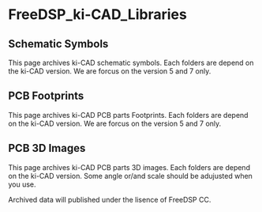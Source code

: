 # FreeDSP_ki-CAD_Libraries

## Schematic Symbols
This page archives ki-CAD schematic symbols. Each folders are depend on the ki-CAD version. We are forcus on the version 5 and 7 only.

## PCB Footprints
This page archives ki-CAD PCB parts Footprints. Each folders are depend on the ki-CAD version. We are forcus on the version 5 and 7 only.

## PCB 3D Images
This page archives ki-CAD PCB parts 3D images. Each folders are depend on the ki-CAD version. Some angle or/and scale should be adujusted when you use.




Archived data will published  under the lisence of FreeDSP CC.
